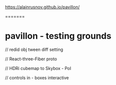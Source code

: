 https://alainrusnov.github.io/pavillon/


=======
# pavillon - testing grounds
// redid obj tween diff setting

// React-three-Fiber proto

// HDRi cubemap to Skybox - PoI

// controls in - boxes interactive
